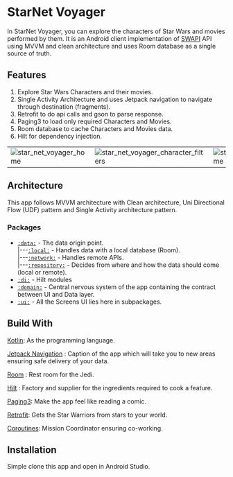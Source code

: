 # StarNet Voyager

In StarNet Voyager, you can explore the characters of Star Wars and movies performed by them.
It is an Android client implementation of [SWAPI](https://swapi.dev/documentation)
API using MVVM and clean architecture and uses Room database as a single source of truth.

## Features

1. Explore Star Wars Characters and their movies.
2. Single Activity Architecture and uses Jetpack navigation to navigate
   through destination (fragments).
3. Retrofit to do api calls and gson to parse response.
4. Paging3 to load only required Characters and Movies.
5. Room database to cache Characters and Movies data.
6. Hilt for dependency injection.

|                                                                                                                                            |                                                                                                                                                         |                                                                                                                                            |
|--------------------------------------------------------------------------------------------------------------------------------------------|---------------------------------------------------------------------------------------------------------------------------------------------------------|--------------------------------------------------------------------------------------------------------------------------------------------|
| ![star_net_voyager_home](https://github.com/sDevPrem/star-net-voyager-android-swapi/assets/130966261/1fa2c774-c822-4384-b70f-d0d8a12b9c52) | ![star_net_voyager_character_filters](https://github.com/sDevPrem/star-net-voyager-android-swapi/assets/130966261/36c7cdfd-4cd3-485d-9d63-87e08780b534) | ![star_net_voyager_home](https://github.com/sDevPrem/star-net-voyager-android-swapi/assets/130966261/05d390b2-6a62-4af6-aa87-05365ad75ba3) |

## Architecture

This app follows MVVM architecture with Clean architecture, Uni Directional Flow (UDF) pattern
and Single Activity architecture pattern.

### Packages

* [`:data:`](https://github.com/sDevPrem/star-net-voyager-android-swapi/tree/usecase/app/src/main/java/com/example/starnetvoyager/data) -
  The data origin point.  
  |---[`:local:`](https://github.com/sDevPrem/star-net-voyager-android-swapi/tree/main/app/src/main/java/com/example/starnetvoyager/data/local) -
  Handles data with a local database (Room).  
  |---[`:network:`](https://github.com/sDevPrem/star-net-voyager-android-swapi/tree/main/app/src/main/java/com/example/starnetvoyager/data/network) -
  Handles remote APIs.  
  |---[`:repository:`](https://github.com/sDevPrem/star-net-voyager-android-swapi/tree/main/app/src/main/java/com/example/starnetvoyager/data/repository) -
  Decides from where and how the data should come (local or remote).
* [`:di:`](https://github.com/sDevPrem/star-net-voyager-android-swapi/tree/main/app/src/main/java/com/example/starnetvoyager/di) -
  Hilt modules
* [`:domain:`](https://github.com/sDevPrem/star-net-voyager-android-swapi/tree/main/app/src/main/java/com/example/starnetvoyager/domain) -
  Central nervous system of the app containing the contract between UI and Data layer.
* [`:ui:`](https://github.com/sDevPrem/star-net-voyager-android-swapi/tree/main/app/src/main/java/com/example/starnetvoyager/ui) -
  All the Screens UI lies here in subpackages.

## Build With

[Kotlin](https://kotlinlang.org/):
As the programming language.

[Jetpack Navigation](https://developer.android.com/guide/navigation) :
Caption of the app which will take you to new areas ensuring safe delivery of your data.

[Room](https://developer.android.com/jetpack/androidx/releases/room) :
Rest room for the Jedi.

[Hilt](https://developer.android.com/training/dependency-injection/hilt-android) :
Factory and supplier for the ingredients required to cook a feature.

[Paging3](https://developer.android.com/topic/libraries/architecture/paging/v3-overview):
Make the app feel like reading a comic.

[Retrofit](https://square.github.io/retrofit):
Gets the Star Warriors from stars to your world.

[Coroutines](https://developer.android.com/kotlin/coroutines):
Mission Coordinator ensuring co-working.

## Installation

Simple clone this app and open in Android Studio.
